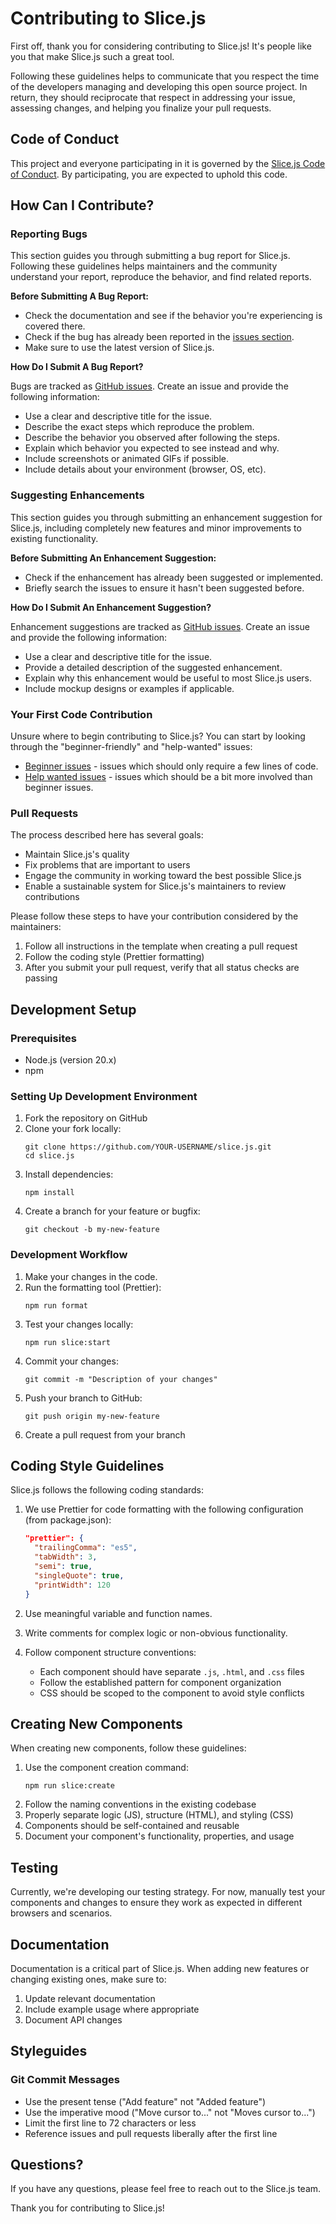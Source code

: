 # Contributing to Slice.js

First off, thank you for considering contributing to Slice.js! It's people like you that make Slice.js such a great tool.

Following these guidelines helps to communicate that you respect the time of the developers managing and developing this open source project. In return, they should reciprocate that respect in addressing your issue, assessing changes, and helping you finalize your pull requests.

## Code of Conduct

This project and everyone participating in it is governed by the [Slice.js Code of Conduct](CODE_OF_CONDUCT.md). By participating, you are expected to uphold this code. 

## How Can I Contribute?

### Reporting Bugs

This section guides you through submitting a bug report for Slice.js. Following these guidelines helps maintainers and the community understand your report, reproduce the behavior, and find related reports.

**Before Submitting A Bug Report:**

* Check the documentation and see if the behavior you're experiencing is covered there.
* Check if the bug has already been reported in the [issues section](https://github.com/VKneider/slice.js/issues).
* Make sure to use the latest version of Slice.js.

**How Do I Submit A Bug Report?**

Bugs are tracked as [GitHub issues](https://github.com/VKneider/slice.js/issues). Create an issue and provide the following information:

* Use a clear and descriptive title for the issue.
* Describe the exact steps which reproduce the problem.
* Describe the behavior you observed after following the steps.
* Explain which behavior you expected to see instead and why.
* Include screenshots or animated GIFs if possible.
* Include details about your environment (browser, OS, etc).

### Suggesting Enhancements

This section guides you through submitting an enhancement suggestion for Slice.js, including completely new features and minor improvements to existing functionality.

**Before Submitting An Enhancement Suggestion:**

* Check if the enhancement has already been suggested or implemented.
* Briefly search the issues to ensure it hasn't been suggested before.

**How Do I Submit An Enhancement Suggestion?**

Enhancement suggestions are tracked as [GitHub issues](https://github.com/VKneider/slice.js/issues). Create an issue and provide the following information:

* Use a clear and descriptive title for the issue.
* Provide a detailed description of the suggested enhancement.
* Explain why this enhancement would be useful to most Slice.js users.
* Include mockup designs or examples if applicable.

### Your First Code Contribution

Unsure where to begin contributing to Slice.js? You can start by looking through the "beginner-friendly" and "help-wanted" issues:

* [Beginner issues](https://github.com/VKneider/slice.js/labels/beginner) - issues which should only require a few lines of code.
* [Help wanted issues](https://github.com/VKneider/slice.js/labels/help%20wanted) - issues which should be a bit more involved than beginner issues.

### Pull Requests

The process described here has several goals:

* Maintain Slice.js's quality
* Fix problems that are important to users
* Engage the community in working toward the best possible Slice.js
* Enable a sustainable system for Slice.js's maintainers to review contributions

Please follow these steps to have your contribution considered by the maintainers:

1. Follow all instructions in the template when creating a pull request
2. Follow the coding style (Prettier formatting)
3. After you submit your pull request, verify that all status checks are passing

## Development Setup

### Prerequisites

* Node.js (version 20.x)
* npm

### Setting Up Development Environment

1. Fork the repository on GitHub
2. Clone your fork locally:
   ```
   git clone https://github.com/YOUR-USERNAME/slice.js.git
   cd slice.js
   ```
3. Install dependencies:
   ```
   npm install
   ```
4. Create a branch for your feature or bugfix:
   ```
   git checkout -b my-new-feature
   ```

### Development Workflow

1. Make your changes in the code.
2. Run the formatting tool (Prettier):
   ```
   npm run format
   ```
3. Test your changes locally:
   ```
   npm run slice:start
   ```
4. Commit your changes:
   ```
   git commit -m "Description of your changes"
   ```
5. Push your branch to GitHub:
   ```
   git push origin my-new-feature
   ```
6. Create a pull request from your branch

## Coding Style Guidelines

Slice.js follows the following coding standards:

1. We use Prettier for code formatting with the following configuration (from package.json):
   ```json
   "prettier": {
     "trailingComma": "es5",
     "tabWidth": 3,
     "semi": true,
     "singleQuote": true,
     "printWidth": 120
   }
   ```

2. Use meaningful variable and function names.
3. Write comments for complex logic or non-obvious functionality.
4. Follow component structure conventions:
   - Each component should have separate `.js`, `.html`, and `.css` files
   - Follow the established pattern for component organization
   - CSS should be scoped to the component to avoid style conflicts

## Creating New Components

When creating new components, follow these guidelines:

1. Use the component creation command:
   ```
   npm run slice:create
   ```
2. Follow the naming conventions in the existing codebase
3. Properly separate logic (JS), structure (HTML), and styling (CSS)
4. Components should be self-contained and reusable
5. Document your component's functionality, properties, and usage

## Testing

Currently, we're developing our testing strategy. For now, manually test your components and changes to ensure they work as expected in different browsers and scenarios.

## Documentation

Documentation is a critical part of Slice.js. When adding new features or changing existing ones, make sure to:

1. Update relevant documentation
2. Include example usage where appropriate
3. Document API changes

## Styleguides

### Git Commit Messages

* Use the present tense ("Add feature" not "Added feature")
* Use the imperative mood ("Move cursor to..." not "Moves cursor to...")
* Limit the first line to 72 characters or less
* Reference issues and pull requests liberally after the first line

## Questions?

If you have any questions, please feel free to reach out to the Slice.js team.

Thank you for contributing to Slice.js!